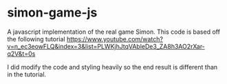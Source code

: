 # simon-game-js
A javascript implementation of the real game Simon. This code is based off the following tutorial https://www.youtube.com/watch?v=n_ec3eowFLQ&index=3&list=PLWKjhJtqVAbleDe3_ZA8h3AO2rXar-q2V&t=0s

I did modify the code and styling heavily so the end result is different than in the tutorial.
